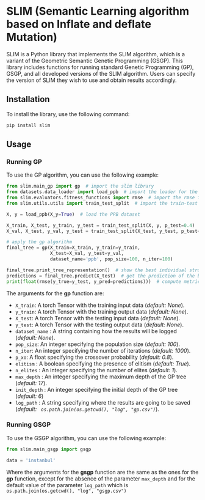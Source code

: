 # SLIM (Semantic Learning algorithm based on Inflate and deflate Mutation)

SLIM is a Python library that implements the SLIM algorithm, which is a variant of the Geometric Semantic Genetic Programming (GSGP). This library includes functions for running standard Genetic Programming (GP), GSGP, and all developed versions of the SLIM algorithm. Users can specify the version of SLIM they wish to use and obtain results accordingly.

## Installation

To install the library, use the following command:
```sh
pip install slim
```
## Usage
### Running GP 
To use the GP algorithm, you can use the following example:

```python
from slim.main_gp import gp  # import the slim library
from datasets.data_loader import load_ppb  # import the loader for the dataset PPB
from slim.evaluators.fitness_functions import rmse  # import the rmse fitness metric
from slim.utils.utils import train_test_split  # import the train-test split function

X, y = load_ppb(X_y=True)  # load the PPB dataset

X_train, X_test, y_train, y_test = train_test_split(X, y, p_test=0.4)  # split into train and test
X_val, X_test, y_val, y_test = train_test_split(X_test, y_test, p_test=0.5)  # split into the test and validation

# apply the gp algorithm
final_tree = gp(X_train=X_train, y_train=y_train,
                X_test=X_val, y_test=y_val,
                dataset_name='ppb', pop_size=100, n_iter=100)

final_tree.print_tree_representation()  # show the best individual structure at last generation
predictions = final_tree.predict(X_test)  # get the prediction of the best individual in the test set
print(float(rmse(y_true=y_test, y_pred=predictions)))  # compute metrics on the test set
```
The arguments for the **gp** function are: 
* `X_train`: A torch Tensor with the training input data (*default: None*).
* `y_train`: A torch Tensor with the training output data (*default: None*).
* `X_test`: A torch Tensor with the testing input data (*default: None*).
* `y_test`: A torch Tensor with the testing output data (*default: None*). 
* `dataset_name` : A string containing how the results will be logged (*default: None*).
* `pop_size`: An integer specifying the population size (*default: 100*).
* `n_iter`: An integer specifying the number of iterations (*default: 1000*).
* `p_xo`: A float specifying the crossover probability (*default: 0.8*).
* `elitism` : A boolean specifying the presence of elitism (*default: True*).
* `n_elites` : An integer specifying the number of elites (*default: 1*).
* `max_depth` : An integer specifying the maximum depth of the GP tree (*default: 17*).
* `init_depth` : An integer specifying the initial depth of the GP tree (*default: 6*)
* `log_path` : A string specifying where the results are going to be saved (*default: 
  ``` os.path.join(os.getcwd(), "log", "gp.csv")```*).

### Running GSGP 
To use the GSGP algorithm, you can use the following example:

```python
from slim.main_gsgp import gsgp

data = 'instanbul'

```

Where the arguments for the **gsgp** function are the same as the ones for the **gp** function, except for the absence of the parameter
`max_depth` and for the default value of the parameter `log_path` which is 
``` os.path.join(os.getcwd(), "log", "gsgp.csv")```
